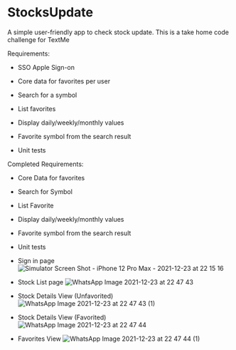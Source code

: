 # StocksUpdate
A simple user-friendly app to check stock update. This is a take home code challenge for TextMe

Requirements: 

- SSO Apple Sign-on

- Core data for favorites per user

- Search for a symbol

- List favorites

- Display daily/weekly/monthly values

- Favorite symbol from the search result

- Unit tests

Completed Requirements:
- Core Data for favorites 
- Search for Symbol 
- List Favorite 
- Display daily/weekly/monthly values
- Favorite symbol from the search result
- Unit tests

- Sign in page 
![Simulator Screen Shot - iPhone 12 Pro Max - 2021-12-23 at 22 15 16](https://user-images.githubusercontent.com/43887215/147317204-1837a49c-818b-4d28-bcdf-4dffb5b0c210.png)

- Stock List page 
![WhatsApp Image 2021-12-23 at 22 47 43](https://user-images.githubusercontent.com/43887215/147317723-0216d530-a6c4-44c2-88f0-a1af0612c300.jpeg)

- Stock Details View (Unfavorited)
![WhatsApp Image 2021-12-23 at 22 47 43 (1)](https://user-images.githubusercontent.com/43887215/147317776-88111ab9-f4bf-49a5-b79a-b013734bf554.jpeg)

- Stock Details View (Favorited)
![WhatsApp Image 2021-12-23 at 22 47 44](https://user-images.githubusercontent.com/43887215/147317813-0329bf71-66f2-4291-ae9d-9d9c32500a6b.jpeg)

- Favorites View 
![WhatsApp Image 2021-12-23 at 22 47 44 (1)](https://user-images.githubusercontent.com/43887215/147317832-517eb757-3efa-480e-8055-e79e724cdf6b.jpeg)




